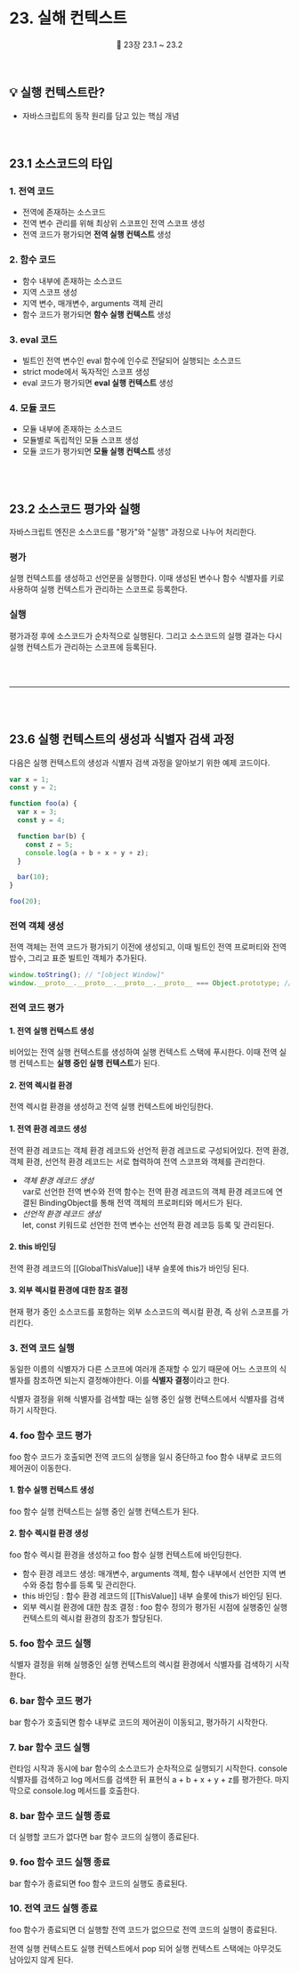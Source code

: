 # 23. 실해 컨텍스트

<p align='center'>
📕 23장 23.1 ~ 23.2
</p><br />

## 💡 실행 컨텍스트란?

- 자바스크립트의 동작 원리를 담고 있는 핵심 개념

<br />

## 23.1 소스코드의 타입

### 1. 전역 코드

- 전역에 존재하는 소스코드
- 전역 변수 관리를 위해 최상위 스코프인 전역 스코프 생성
- 전역 코드가 평가되면 **전역 실행 컨텍스트** 생성

### 2. 함수 코드

- 함수 내부에 존재하는 소스코드
- 지역 스코프 생성
- 지역 변수, 매개변수, arguments 객체 관리
- 함수 코드가 평가되면 **함수 실행 컨텍스트** 생성

### 3. eval 코드

- 빌트인 전역 변수인 eval 함수에 인수로 전달되어 실행되는 소스코드
- strict mode에서 독자적인 스코프 생성
- eval 코드가 평가되면 **eval 실행 컨텍스트** 생성

### 4. 모듈 코드

- 모듈 내부에 존재하는 소스코드
- 모듈별로 독립적인 모듈 스코프 생성
- 모듈 코드가 평가되면 **모듈 실행 컨텍스트** 생성

<br /><br />

## 23.2 소스코드 평가와 실행

자바스크립트 엔진은 소스코드를 "평가"와 "실행" 과정으로 나누어 처리한다.

### 평가

실행 컨텍스트를 생성하고 선언문을 실행한다. 이때 생성된 변수나 함수 식별자를 키로 사용하여 실행 컨텍스트가 관리하는 스코프로 등록한다.

### 실행

평가과정 후에 소스코드가 순차적으로 실행된다. 그리고 소스코드의 실행 결과는 다시 실행 컨텍스트가 관리하는 스코프에 등록된다.

<br /><br />

---

<br /><br />

## 23.6 실행 컨텍스트의 생성과 식별자 검색 과정

다음은 실행 컨텍스트의 생성과 식별자 검색 과정을 알아보기 위한 예제 코드이다.

```js
var x = 1;
const y = 2;

function foo(a) {
  var x = 3;
  const y = 4;

  function bar(b) {
    const z = 5;
    console.log(a + b + x + y + z);
  }

  bar(10);
}

foo(20);
```

### 전역 객체 생성

전역 객체는 전역 코드가 평가되기 이전에 생성되고, 이때 빌트인 전역 프로퍼티와 전역 밤수, 그리고 표준 빌트인 객체가 추가된다.

```js
window.toString(); // "[object Window]"
window.__proto__.__proto__.__proto__.__proto__ === Object.prototype; // true
```

### 전역 코드 평가

#### 1. 전역 실행 컨텍스트 생성

비어있는 전역 실행 컨텍스트를 생성하여 실행 컨텍스트 스택에 푸시한다. 이때 전역 실행 컨텍스트는 **실행 중인 실행 컨텍스트**가 된다.

#### 2. 전역 렉시컬 환경

전역 렉시컬 환경을 생성하고 전역 실행 컨텍스트에 바인딩한다.

#### 1. 전역 환경 레코드 생성

전역 환경 레코드는 객체 환경 레코드와 선언적 환경 레코드로 구성되어있다. 전역 환경, 객체 환경, 선언적 환경 레코드는 서로 협력하여 전역 스코프와 객체를 관리한다.

- _객체 환경 레코드 생성_<br />var로 선언한 전역 변수와 전역 함수는 전역 환경 레코드의 객체 환경 레코드에 연결된 BindingObject를 통해 전역 객체의 프로퍼티와 메서드가 된다.
- _선언적 환경 레코드 생성_<br />let, const 키워드로 선언한 전역 변수는 선언적 환경 레코등 등록 및 관리된다.

#### 2. this 바인딩

전역 환경 레코드의 [[GlobalThisValue]] 내부 슬롯에 this가 바인딩 된다.

#### 3. 외부 렉시컬 환경에 대한 참조 결정

현재 평가 중인 소스코드를 포함하는 외부 소스코드의 렉시컬 환경, 즉 상위 스코프를 가리킨다.

### 3. 전역 코드 실행

동일한 이름의 식별자가 다른 스코프에 여러개 존재할 수 있기 때문에 어느 스코프의 식별자를 참조하면 되는지 결정해야한다. 이를 **식별자 결정**이라고 한다.

식별자 결정을 위해 식별자를 검색할 때는 실행 중인 실행 컨텍스트에서 식별자를 검색하기 시작한다.

### 4. foo 함수 코드 평가

foo 함수 코드가 호출되면 전역 코드의 실행을 일시 중단하고 foo 함수 내부로 코드의 제어권이 이동한다.

#### 1. 함수 실행 컨텍스트 생성

foo 함수 실행 컨텍스트는 실행 중인 실행 컨텍스트가 된다.

#### 2. 함수 렉시컬 환경 생성

foo 함수 렉시컬 환경을 생성하고 foo 함수 실행 컨텍스트에 바인딩한다.

- 함수 환경 레코드 생성: 매개변수, arguments 객체, 함수 내부에서 선언한 지역 변수와 중첩 함수를 등록 및 관리한다.<br />
- this 바인딩 : 함수 환경 레코드의 [[ThisValue]] 내부 슬롯에 this가 바인딩 된다.
- 외부 렉시컬 환경에 대한 참조 결정 : foo 함수 정의가 평가된 시점에 실행중인 실행 컨텍스트의 렉시컬 환경의 참조가 할당된다.

### 5. foo 함수 코드 실행

식별자 결정을 위해 실행중인 실행 컨텍스트의 렉시컬 환경에서 식별자를 검색하기 시작한다.

### 6. bar 함수 코드 평가

bar 함수가 호출되면 함수 내부로 코드의 제어권이 이동되고, 평가하기 시작한다.

### 7. bar 함수 코드 실행

런타임 시작과 동시에 bar 함수의 소스코드가 순차적으로 실행되기 시작한다. console 식별자를 검색하고 log 메서드를 검색한 뒤 표현식 a + b + x + y + z를 평가한다. 마지막으로 console.log 메서드를 호출한다.

### 8. bar 함수 코드 실행 종료

더 실행할 코드가 없다면 bar 함수 코드의 실행이 종료된다.

### 9. foo 함수 코드 실행 종료

bar 함수가 종료되면 foo 함수 코드의 실행도 종료된다.

### 10. 전역 코드 실행 종료

foo 함수가 종료되면 더 실행할 전역 코드가 없으므로 전역 코드의 실행이 종료된다.

전역 실행 컨텍스트도 실행 컨텍스트에서 pop 되어 실행 컨텍스트 스택에는 아무것도 남아있지 않게 된다.
